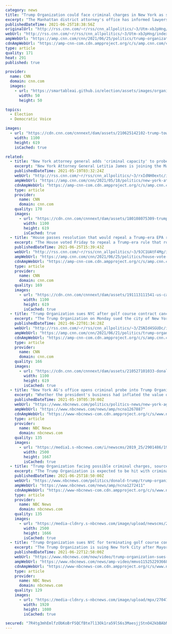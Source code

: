 ```yaml
---
category: news
title: "Trump Organization could face criminal charges in New York as soon as next week"
excerpt: "The Manhattan district attorney's office has informed lawyers for the Trump Organization that it could face criminal charges in connection with benefits it has provided to company employees, a person familiar with the matter said.\n    \n"
publishedDateTime: 2021-06-25T18:38:56Z
originalUrl: "http://rss.cnn.com/~r/rss/cnn_allpolitics/~3/Utm-xbJpHng/index.html"
webUrl: "http://rss.cnn.com/~r/rss/cnn_allpolitics/~3/Utm-xbJpHng/index.html"
ampWebUrl: "https://amp.cnn.com/cnn/2021/06/25/politics/trump-organization-weisselberg-charges/index.html"
cdnAmpWebUrl: "https://amp-cnn-com.cdn.ampproject.org/c/s/amp.cnn.com/cnn/2021/06/25/politics/trump-organization-weisselberg-charges/index.html"
type: article
quality: 171
heat: 291
published: true

provider:
  name: CNN
  domain: cnn.com
  images:
    - url: "https://smartableai.github.io/election/assets/images/organizations/cnn.com-50x50.jpg"
      width: 50
      height: 50

topics:
  - Election
  - Democratic Voice

images:
  - url: "https://cdn.cnn.com/cnnnext/dam/assets/210625142102-trump-tower-2021-restricted-super-tease.jpg"
    width: 1100
    height: 619
    isCached: true

related:
  - title: "New York attorney general adds 'criminal capacity' to probe of Trump Organization"
    excerpt: "New York Attorney General Letitia James is joining the Manhattan district attorney's office in a criminal investigation of the Trump Organization, James' office said Tuesday.\n    \n"
    publishedDateTime: 2021-05-19T03:32:24Z
    webUrl: "http://rss.cnn.com/~r/rss/cnn_allpolitics/~3/rxIdNH0extc/index.html"
    ampWebUrl: "https://amp.cnn.com/cnn/2021/05/18/politics/new-york-attorney-general-trump-organization-criminal-probe/index.html"
    cdnAmpWebUrl: "https://amp-cnn-com.cdn.ampproject.org/c/s/amp.cnn.com/cnn/2021/05/18/politics/new-york-attorney-general-trump-organization-criminal-probe/index.html"
    type: article
    provider:
      name: CNN
      domain: cnn.com
    quality: 170
    images:
      - url: "https://cdn.cnn.com/cnnnext/dam/assets/180108075309-trump-tower-super-tease.jpg"
        width: 1100
        height: 619
        isCached: true
  - title: "House passes resolution that would repeal a Trump-era EPA rule on methane emissions"
    excerpt: "The House voted Friday to repeal a Trump-era rule that rolled back regulations ofmethane emissions from oil and gas industries, sending a resolution to President Joe Biden's desk for his signature as his administration looks to combat climate change.\n    \n"
    publishedDateTime: 2021-06-25T15:39:43Z
    webUrl: "http://rss.cnn.com/~r/rss/cnn_allpolitics/~3/9JC1UAtF4Mg/index.html"
    ampWebUrl: "https://amp.cnn.com/cnn/2021/06/25/politics/house-vote-methane-emissions-trump-era-epa-rule/index.html"
    cdnAmpWebUrl: "https://amp-cnn-com.cdn.ampproject.org/c/s/amp.cnn.com/cnn/2021/06/25/politics/house-vote-methane-emissions-trump-era-epa-rule/index.html"
    type: article
    provider:
      name: CNN
      domain: cnn.com
    quality: 169
    images:
      - url: "https://cdn.cnn.com/cnnnext/dam/assets/191113111541-us-capitol-impeachment-hearing-1113-super-tease.jpg"
        width: 1100
        height: 619
        isCached: true
  - title: "Trump Organization sues NYC after golf course contract canceled in wake of Capitol attack"
    excerpt: "The Trump Organization on Monday sued the city of New York after it ended its contract for a golf course at Ferry Point Park in the wake of the attack on the US Capitol on January 6.\n    \n"
    publishedDateTime: 2021-06-22T01:34:28Z
    webUrl: "http://rss.cnn.com/~r/rss/cnn_allpolitics/~3/ZSNId4SGUDc/index.html"
    ampWebUrl: "https://amp.cnn.com/cnn/2021/06/21/politics/trump-organization-nyc-golf-course-capitol-insurrection/index.html"
    cdnAmpWebUrl: "https://amp-cnn-com.cdn.ampproject.org/c/s/amp.cnn.com/cnn/2021/06/21/politics/trump-organization-nyc-golf-course-capitol-insurrection/index.html"
    type: article
    provider:
      name: CNN
      domain: cnn.com
    quality: 166
    images:
      - url: "https://cdn.cnn.com/cnnnext/dam/assets/210527101033-donald-trump-2018-file-super-tease.jpg"
        width: 1100
        height: 619
        isCached: true
  - title: "New York AG's office opens criminal probe into Trump Organization"
    excerpt: "Whether the president's business had inflated the value of its assets for the purposes of tax breaks and loans has reportedly been the key issue."
    publishedDateTime: 2021-05-19T05:39:00Z
    webUrl: "https://www.nbcnews.com/politics/politics-news/new-york-ag-s-offic-opens-criminal-probe-trump-organization-n1267887"
    ampWebUrl: "https://www.nbcnews.com/news/amp/ncna1267887"
    cdnAmpWebUrl: "https://www-nbcnews-com.cdn.ampproject.org/c/s/www.nbcnews.com/news/amp/ncna1267887"
    type: article
    provider:
      name: NBC News
      domain: nbcnews.com
    quality: 135
    images:
      - url: "https://media1.s-nbcnews.com/i/newscms/2019_25/2901486/190618-donald-trump-elevator-2017-ac-623p_673d0f591c1011a9c6aa65cb4c870aa5.jpg"
        width: 2500
        height: 1667
        isCached: true
  - title: "Trump Organization facing possible criminal charges, sources say"
    excerpt: "The Trump Organization is expected to be hit with criminal charges as soon as next week by Manhattan District Attorney Cy Vance’s office in a case that Trump attorneys say is tied to tax-related conduct,"
    publishedDateTime: 2021-06-25T18:50:00Z
    webUrl: "https://www.nbcnews.com/politics/donald-trump/trump-organization-facing-possible-criminal-charges-sources-say-n1272411"
    ampWebUrl: "https://www.nbcnews.com/news/amp/ncna1272411"
    cdnAmpWebUrl: "https://www-nbcnews-com.cdn.ampproject.org/c/s/www.nbcnews.com/news/amp/ncna1272411"
    type: article
    provider:
      name: NBC News
      domain: nbcnews.com
    quality: 135
    images:
      - url: "https://media-cldnry.s-nbcnews.com/image/upload/newscms/2021_25/3486671/210520-allen-weisselberg-mn-1400.jpg"
        width: 2500
        height: 1666
        isCached: true
  - title: "Trump Organization sues NYC for terminating golf course contract after Capitol riot"
    excerpt: "The Trump Organization is suing New York City after Mayor Bill de Blasio cancelled a contract to run the former president’s Bronx golf course following the January 6th Capitol Riot. NBC News’ Danny Cevallos explains what the Trump Organization is alleging and how legal proceedings could play out."
    publishedDateTime: 2021-06-22T12:58:00Z
    webUrl: "https://www.nbcnews.com/now/video/trump-organization-sues-nyc-for-terminating-golf-course-contract-after-capitol-riot-115252293668"
    ampWebUrl: "https://www.nbcnews.com/news/amp-video/mmvo115252293668"
    cdnAmpWebUrl: "https://www-nbcnews-com.cdn.ampproject.org/c/s/www.nbcnews.com/news/amp-video/mmvo115252293668"
    type: article
    provider:
      name: NBC News
      domain: nbcnews.com
    quality: 129
    images:
      - url: "https://media-cldnry.s-nbcnews.com/image/upload/mpx/2704722219/2021_06/1624365931282_ott_now_am_trump_golf_210622_1920x1080.jpg"
        width: 1920
        height: 1080
        isCached: true

secured: "7R4tg3mhEmlfzObKoBrFSQCfBte7l13Ok1ra59lS6s3MaesjjStnO42kbBAbNq3+++S1/3sW7JA5f9u85DhR5o6kWIWacWheEZVzbCg5KJ3rWUqwBicO9/mhn7tYW9P54JtORdpgXAQ01YM1c/26CaYIDAfxLdJff1bEU2PyptcvEo3C5OIL2/Y8g1zJwnmTDDL8bL0snFZVRZ9ok4JVSS2JC6Ro66j5NDeHjEwi2+J28xOzzUxFlyIaXflH1PN9vPrgMmoT0rsS/RHkw6oThYhGDnSZfEXw8fpmluCCfQXEAsvxbF3Kj0N8SZ6pnldBxLO5tnz7DG2Esrjcf2C8sLD3nx/gddGr4+QS41gtEjU=;Ivbh0lN+VxfB2fwJNxXSYw=="
---
```


